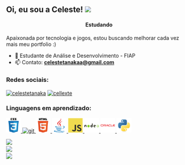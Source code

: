 <h2> Oi, eu sou a Celeste! <img src="https://media.giphy.com/media/3eZRwwX91t7xSaNkaE/giphy.gif" width="50"></h2>
<h4 align="center">Estudando</h4>
<p>Apaixonada por tecnologia e jogos, estou buscando melhorar cada vez mais meu portfolio :)</p>

- 🌱 Estudante de Análise e Desenvolvimento - FIAP 
- 📫 Contato: **celestetanakaa@gmail.com**

<h3 align="left">Redes sociais:</h3>
<p align="left">
<a href="https://linkedin.com/in/celestetanaka" target="blank"><img align="center" src="https://raw.githubusercontent.com/rahuldkjain/github-profile-readme-generator/master/src/images/icons/Social/linked-in-alt.svg" alt="celestetanaka" height="30" width="40" /></a>
<a href="https://instagram.com/cellexte" target="blank"><img align="center" src="https://raw.githubusercontent.com/rahuldkjain/github-profile-readme-generator/master/src/images/icons/Social/instagram.svg" alt="cellexte" height="30" width="40" /></a>
</p>

<h3 align="left">Linguagens em aprendizado:</h3>
<p align="left"> <a href="https://www.w3schools.com/css/" target="_blank" rel="noreferrer"> <img src="https://raw.githubusercontent.com/devicons/devicon/master/icons/css3/css3-original-wordmark.svg" alt="css3" width="40" height="40"/> </a> <a href="https://git-scm.com/" target="_blank" rel="noreferrer"> <img src="https://www.vectorlogo.zone/logos/git-scm/git-scm-icon.svg" alt="git" width="40" height="40"/> </a> <a href="https://www.w3.org/html/" target="_blank" rel="noreferrer"> <img src="https://raw.githubusercontent.com/devicons/devicon/master/icons/html5/html5-original-wordmark.svg" alt="html5" width="40" height="40"/> </a> <a href="https://www.java.com" target="_blank" rel="noreferrer"> <img src="https://raw.githubusercontent.com/devicons/devicon/master/icons/java/java-original.svg" alt="java" width="40" height="40"/> </a> <a href="https://developer.mozilla.org/en-US/docs/Web/JavaScript" target="_blank" rel="noreferrer"> <img src="https://raw.githubusercontent.com/devicons/devicon/master/icons/javascript/javascript-original.svg" alt="javascript" width="40" height="40"/> </a> <a href="https://nodejs.org" target="_blank" rel="noreferrer"> <img src="https://raw.githubusercontent.com/devicons/devicon/master/icons/nodejs/nodejs-original-wordmark.svg" alt="nodejs" width="40" height="40"/> </a> <a href="https://www.oracle.com/" target="_blank" rel="noreferrer"> <img src="https://raw.githubusercontent.com/devicons/devicon/master/icons/oracle/oracle-original.svg" alt="oracle" width="40" height="40"/> </a> <a href="https://www.python.org" target="_blank" rel="noreferrer"> <img src="https://raw.githubusercontent.com/devicons/devicon/master/icons/python/python-original.svg" alt="python" width="40" height="40"/> </a> </p>

![](https://github-readme-stats.vercel.app/api?username=celestemayumi&theme=dracula&hide_border=false&include_all_commits=false&count_private=false)<br/>
![](https://github-readme-streak-stats.herokuapp.com/?user=celestemayumi&theme=dracula&hide_border=false)<br/>
![](https://github-readme-stats.vercel.app/api/top-langs/?username=celestemayumi&theme=dracula&hide_border=false&include_all_commits=false&count_private=false&layout=compact)
